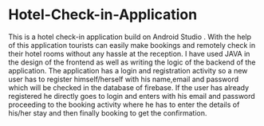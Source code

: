# Hotel-Check-in-Application
This is a hotel check-in application build on Android Studio .
With the help of this application tourists can easily make bookings and remotely check in their hotel rooms without any hassle at the reception.
I have used JAVA in the design of the frontend as well as writing the logic of the backend of the application.
The application has a login and registration activity so a new user has to register himself/herself with his name,email and password which will be checked in the database of firebase.
If the user has already registered he directly goes to login and enters with his email and password proceeding to the booking activity where he has to enter the details of his/her stay and then finally booking to get the confirmation.
